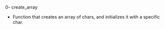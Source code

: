0- create_array
* Function that creates an array of chars, and initializes it with a specific char.
